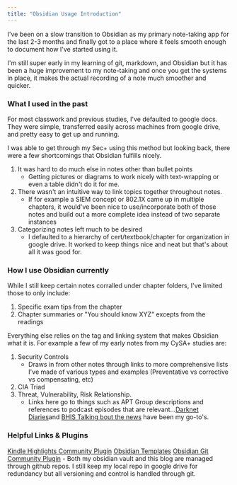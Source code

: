 ```yaml
---
title: "Obsidian Usage Introduction"
---
```

I've been on a slow transition to Obsidian as my primary note-taking app for the last 2-3 months and finally got to a place where it feels smooth enough to document how I've started using it.

I'm still super early in my learning of git, markdown, and Obsidian but it has been a huge improvement to my note-taking and once you get the systems in place, it makes the actual recording of a note much smoother and quicker.

### What I used in the past

For most classwork and previous studies, I've defaulted to google docs. They were simple, transferred easily across machines from google drive, and pretty easy to get up and running.

I was able to get through my Sec+ using this method but looking back, there were a few shortcomings that Obsidian fulfills nicely.
1. It was hard to do much else in notes other than bullet points
    - Getting pictures or diagrams to work nicely with text-wrapping or even a table didn't do it for me. 
2. There wasn't an intuitive way to link topics together throughout notes.
    - If for example a SIEM concept or 802.1X came up in multiple chapters, it would've been nice to use/incorporate both of those notes and build out a more complete idea instead of two separate instances
3. Categorizing notes left much to be desired
    - I defaulted to a hierarchy of cert/textbook/chapter for organization in google drive. It worked to keep things nice and neat but that's about all it was good for. 

### How I use Obsidian currently

While I still keep certain notes corralled under chapter folders, I've limited those to only include:
1. Specific exam tips from the chapter
2. Chapter summaries or "You should know XYZ" excepts from the readings

Everything else relies on the tag and linking system that makes Obsidian what it is.
For example a few of my early notes from my CySA+ studies are:
1. Security Controls
    - Draws in from other notes through links to more comprehensive lists I've made of various types and examples (Preventative vs corrective vs compensating, etc)
2. CIA Triad
3. Threat, Vulnerability, Risk Relationship. 
    - Links here go to things such as APT Group descriptions and references to podcast episodes that are relevant...[Darknet Diaries](https://podcasts.apple.com/us/podcast/darknet-diaries/id1296350485)and [BHIS Talking bout the news](https://podcasts.apple.com/us/podcast/black-hills-information-security/id1410835265) have been my go-to's.

### Helpful Links & Plugins

[Kindle Highlights Community Plugin](https://github.com/hadynz/obsidian-kindle-plugin)
[Obsidian Templates](https://help.obsidian.md/Plugins/Templates)
[Obsidian Git Community Plugin](https://github.com/denolehov/obsidian-git)
    - Both my obsidian vault and this blog are managed through github repos. I still keep my local repo in google drive for redundancy but all versioning and control is handled through git. 